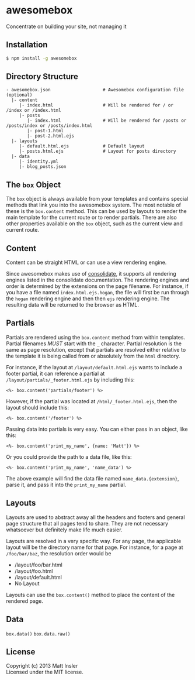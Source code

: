 # awesomebox

Concentrate on building your site, not managing it

## Installation

```bash
$ npm install -g awesomebox
```

## Directory Structure

```
- awesomebox.json                    # Awesomebox configuration file (optional)
  |- content
     |- index.html                   # Will be rendered for / or /index or /index.html
     |- posts
        |- index.html                # Will be rendered for /posts or /posts/index or /posts/index.html
        |- post-1.html
        |- post-2.html.ejs
  |- layouts
     |- default.html.ejs             # Default layout
     |- posts.html.ejs               # Layout for posts directory
  |- data
     |- identity.yml
     |- blog_posts.json
```

## The `box` Object

The `box` object is always available from your templates and contains special methods that link you into the
awesomebox system.  The most notable of these is the `box.content` method.  This can be used by layouts to render
the main template for the current route or to render partials.  There are also other properties available on the
`box` object, such as the current view and current route.

## Content

Content can be straight HTML or can use a view rendering engine.

Since awesomebox makes use of [consolidate](https://npmjs.org/package/consolidate), it supports all rendering
engines listed in the consolidate documentation.  The rendering engines and order is determined by the extensions
on the page filename.  For instance, if you have a file named `index.html.ejs.hogan`, the file will first be
run through the `hogan` rendering engine and then then `ejs` rendering engine.  The resulting data will be returned
to the browser as HTML.

## Partials

Partials are rendered using the `box.content` method from within templates.  Partial filenames _MUST_ start with
the `_` character.  Partial resolution is the same as page resolution, except that partials are resolved either
relative to the template it is being called from or absolutely from the `html` directory.

For instance, if the layout at `/layout/default.html.ejs` wants to include a footer partial, it can reference a
partial at `/layout/partials/_footer.html.ejs` by including this:

```erb
<%- box.content('partials/footer') %>
```

However, if the partial was located at `/html/_footer.html.ejs`, then the layout should include this:

```erb
<%- box.content('/footer') %>
```

Passing data into partials is very easy.  You can either pass in an object, like this:

```erb
<%- box.content('print_my_name', {name: 'Matt'}) %>
```

Or you could provide the path to a data file, like this:

```erb
<%- box.content('print_my_name', 'name_data') %>
```

The above example will find the data file named `name_data.{extension}`, parse it, and pass it into the `print_my_name` partial.

## Layouts

Layouts are used to abstract away all the headers and footers and general page structure that all pages tend to
share.  They are not necessary whatsoever but definitely make life much easier.

Layouts are resolved in a very specific way.  For any page, the applicable layout will be the directory name for
that page.  For instance, for a page at `/foo/bar/baz`, the resolution order would be
- /layout/foo/bar.html
- /layout/foo.html
- /layout/default.html
- No Layout

Layouts can use the `box.content()` method to place the content of the rendered page.

## Data

`box.data()`
`box.data.raw()`

## License
Copyright (c) 2013 Matt Insler  
Licensed under the MIT license.
